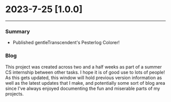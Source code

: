 # 2023-7-25 [1.0.0]

---

### Summary

- Published gentleTranscendent's Pesterlog Colorer!

### Blog
This project was created across two and a half weeks as part of a summer CS internship between other tasks. I hope it is of good use to lots of people!
As this gets updated, this window will hold previous version information as well as the latest updates that I make, and potentially some sort of blog area since I've always enjoyed documenting the fun and miserable parts of my projects.